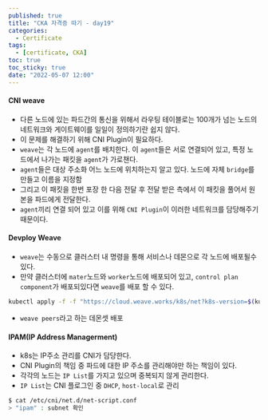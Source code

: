 ```yaml
---
published: true
title: "CKA 자격증 따기 - day19"
categories:
  - Certificate
tags:
  - [certificate, CKA]
toc: true
toc_sticky: true
date: "2022-05-07 12:00"
---
```


#### CNI weave

* 다른 노드에 있는 파드간의 통신을 위해서 라우팅 테이블로는 100개가 넘는 노드의 네트워크와 게이트웨이를 일일이 정의하기란 쉽지 않다.
* 이 문제를 해결하기 위해 CNI Plugin이 필요하다.
* `weave`는 각 노드에 `agent`를 배치한다. 이 `agent`들은 서로 연결되어 있고, 특정 노드에서 나가는 패킷을 `agent`가 가로챈다.
* `agent`들은 대상 주소화 어느 노드에 위치하는지 알고 있다. 노드에 자체 `bridge`를 만들고 이름을 지정함
* 그리고 이 패킷을 한번 포장 한 다음 전달 후 전달 받은 측에서 이 패킷을 풀어서 원본을 파드에게 전달한다.
* `agent`끼리 연결 되어 있고 이를 위해 `CNI Plugin`이 이러한 네트워크를 담당해주기 때문이다.

#### Devploy Weave

* `weave`는 수동으로 클러스터 내 명령을 통해 서비스나 데몬으로 각 노드에 배포될수 있다.
* 만약 클러스터에 `mater`노드와 `worker`노드에 배포되어 있고, `control plan component`가 배포되있다면 `weave`를 배포 할 수 있다.

```bash
kubectl apply -f -f "https://cloud.weave.works/k8s/net?k8s-version=$(kubectl version | base64 | tr -d '\n')
```

* `weave peers`라고 하는 데몬셋 배포

#### IPAM(IP Address Managerment)

* k8s는 IP주소 관리를 CNI가 담당한다.
* CNI Plugin의 책임 중 파드에 대한 IP 주소를 관리해야만 하는 책임이 있다.
* 각각의 노드는 `IP List`를 가지고 있으며 중복되지 않게 관리한다.
* `IP List`는 CNI 플로그인 중 `DHCP`, `host-local`로 관리

```bash
$ cat /etc/cni/net.d/net-script.conf
> "ipam" : subnet 확인
```

